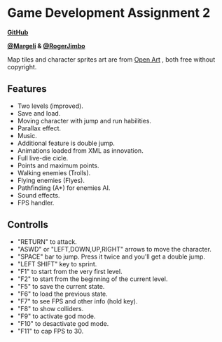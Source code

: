 # Game Development Assignment 2

**[GitHub](https://github.com/Margeli/Assignment1)**

**[@Margeli](https://github.com/Margeli) & [@RogerJimbo](https://github.com/RogerJimbo)**

Map tiles and character sprites art are from  [Open Art](https://opengameart.org/)  , both free without copyright. 

## Features

- Two levels (improved).
- Save and load.
- Moving character with jump and run habilities.
- Parallax effect.
- Music.
- Additional feature is double jump.
- Animations loaded from XML as innovation.
- Full live-die cicle.
- Points and maximum points.
- Walking enemies (Trolls).
- Flying enemies (Flyes).
- Pathfinding (A*) for enemies AI.
- Sound effects.
- FPS handler.

## Controlls

- "RETURN" to attack.
- "ASWD" or "LEFT,DOWN,UP,RIGHT" arrows to move the character.
- "SPACE" bar to jump. Press it twice and you'll get a double jump.
- "LEFT SHIFT" key to sprint.
- "F1" to start from the very first level.
- "F2" to start from the beginning of the current level.
- "F5" to save the current state.
- "F6" to load the previous state.
- "F7" to see FPS and other info (hold key).
- "F8" to show colliders.
- "F9" to activate god mode.
- "F10" to desactivate god mode.
- "F11" to cap FPS to 30.


